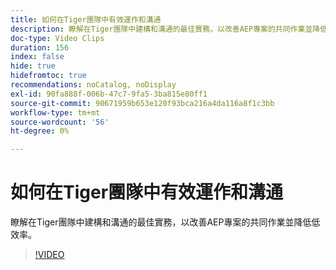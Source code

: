 ```yaml
---
title: 如何在Tiger團隊中有效運作和溝通
description: 瞭解在Tiger團隊中建構和溝通的最佳實務，以改善AEP專案的共同作業並降低低效率。
doc-type: Video Clips
duration: 156
index: false
hide: true
hidefromtoc: true
recommendations: noCatalog, noDisplay
exl-id: 90fa888f-006b-47c7-9fa5-3ba815e80ff1
source-git-commit: 90671959b653e120f93bca216a4da116a8f1c3bb
workflow-type: tm+mt
source-wordcount: '56'
ht-degree: 0%

---
```


# 如何在Tiger團隊中有效運作和溝通

瞭解在Tiger團隊中建構和溝通的最佳實務，以改善AEP專案的共同作業並降低低效率。

<!-- 62_S926_3442625_155_how-to-operate-and-communicate-effectively-in-tiger-teams -->
>[!VIDEO](https://video.tv.adobe.com/v/3458270/?learn=on&enablevpops=true)
